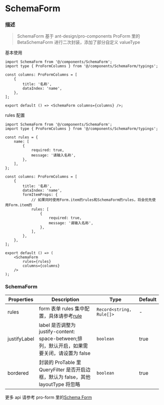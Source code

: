# SchemaForm

### 描述

> SchemaForm 基于 ant-design/pro-components ProForm 里的 BetaSchemaForm 进行二次封装，添加了部分自定义 valueType

基本使用

```tsx | pure
import SchemaForm from '@/components/SchemaForm';
import type { ProFormColumns } from '@/components/SchemaForm/typings';

const columns: ProFormColumns = [
	{
		title: '名称',
		dataIndex: 'name',
	},
];

export default () => <SchemaForm columns={columns} />;
```

rules 配置

```tsx | pure
import SchemaForm from '@/components/SchemaForm';
import type { ProFormColumns } from '@/components/SchemaForm/typings';

const rules = {
	name: [
		{
			required: true,
			message: '请输入名称',
		},
	],
};

const columns: ProFormColumns = [
	{
		title: '名称',
		dataIndex: 'name',
		formItemProps: {
			// 如果同时使用Form.item的rules和SchemaForm的rules，将会优先使用Form.item的
			rules: [
				{
					required: true,
					message: '请输入名称',
				},
			],
		},
	},
];

export default () => (
	<SchemaForm
		rules={rules}
		columns={columns}
	/>
);
```

### SchemaForm

| Properties | Description | Type | Default |
| --- | --- | --- | --- |
| rules | form 表单 rules 集中配置，具体请参考[rule](https://ant.design/components/form-cn/#Rule) | `Record<string, Rule[]>` | - |
| justifyLabel | label 是否调整为 justify-content: space-between;排列，默认开启，如果需要关闭，请设置为 false | `boolean` | true |
| bordered | 封装的 ProTable 里 QueryFilter 是否开启边框，默认为 false，其他 layoutType 将忽略 | `boolean` | true |

更多 api 请参考 pro-form 里的[Schema Form](https://procomponents.ant.design/components/schema-form)
